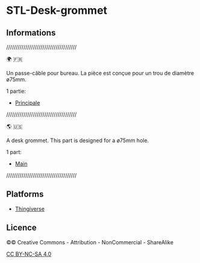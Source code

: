 # STL-Desk-grommet

## Informations

/////////////////////////////////////

:earth_africa: :fr:

Un passe-câble pour bureau.
La pièce est conçue pour un trou de diamètre ø75mm.

1 partie:
- [Principale](./parts/DG000-main/)

/////////////////////////////////////

:earth_americas: :us:

A desk grommet.
This part is designed for a ø75mm hole.

1 part:
- [Main](./parts/DG000-main/)

/////////////////////////////////////

## Platforms

- [Thingiverse](https://www.thingiverse.com/thing:4179377)

## Licence

©© Creative Commons - Attribution - NonCommercial - ShareAlike

[CC BY-NC-SA 4.0](https://creativecommons.org/licenses/by-nc-sa/4.0/)
